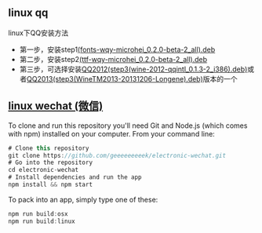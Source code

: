 ## linux qq 

linux下QQ安装方法

- 第一步，安装step1[(fonts-wqy-microhei_0.2.0-beta-2_all).deb](http://pan.baidu.com/s/1dEVKuMt)
- 第二步，安装step2[(ttf-wqy-microhei_0.2.0-beta-2_all).deb](http://pan.baidu.com/s/1eShT8qA)
- 第三步，可选择安装[QQ2012(step3(wine-2012-qqintl_0.1.3-2_i386).deb)](http://pan.baidu.com/s/1hsyK1VI)或者[QQ2013(step3(WineTM2013-20131206-Longene).deb)](http://pan.baidu.com/s/1nvaTHH3)版本的一个

## [linux wechat (微信)](https://github.com/geeeeeeeeek/electronic-wechat)

To clone and run this repository you'll need Git and Node.js (which comes with npm) installed on your computer. From your command line:

```js
# Clone this repository
git clone https://github.com/geeeeeeeeek/electronic-wechat.git
# Go into the repository
cd electronic-wechat
# Install dependencies and run the app
npm install && npm start
```

To pack into an app, simply type one of these:

```js
npm run build:osx
npm run build:linux
```
